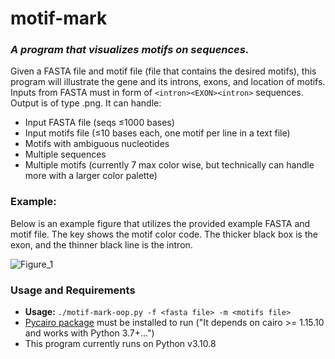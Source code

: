 # motif-mark

### *A program that visualizes motifs on sequences.* 

Given a FASTA file and motif file (file that contains the desired motifs), this program will illustrate the gene and its introns, exons, and location of motifs. Inputs from FASTA must in form of `<intron><EXON><intron>` sequences. Output is of type .png. 
It can handle:
- Input FASTA file (seqs ≤1000 bases) 
- Input motifs file (≤10 bases each, one motif per line in a text file)
- Motifs with ambiguous nucleotides
- Multiple sequences
- Multiple motifs (currently 7 max color wise, but technically can handle more with a larger color palette) 

### Example:
Below is an example figure that utilizes the provided example FASTA and motif file. The key shows the motif color code. The thicker black box is the exon, and the thinner black line is the intron. 

![Figure_1](https://user-images.githubusercontent.com/81830809/223919799-060ed3e4-c599-43c1-bc99-45d3a6bcdcc0.png)

### Usage and Requirements
- **Usage:** `./motif-mark-oop.py -f <fasta file> -m <motifs file>`
- [Pycairo package](https://pycairo.readthedocs.io/en/latest/) must be installed to run ("It depends on cairo >= 1.15.10 and works with Python 3.7+...")
- This program currently runs on Python v3.10.8


